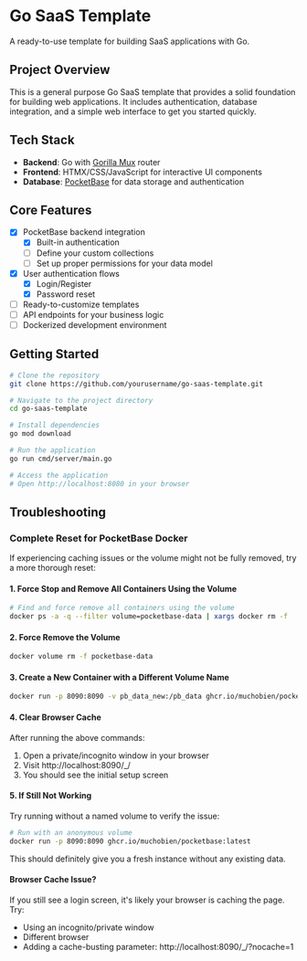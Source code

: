 # Go SaaS Template

A ready-to-use template for building SaaS applications with Go.

## Project Overview
This is a general purpose Go SaaS template that provides a solid foundation for building web applications. It includes authentication, database integration, and a simple web interface to get you started quickly.

## Tech Stack
- **Backend**: Go with [Gorilla Mux](https://github.com/gorilla/mux) router
- **Frontend**: HTMX/CSS/JavaScript for interactive UI components
- **Database**: [PocketBase](https://pocketbase.io/) for data storage and authentication

## Core Features
- [x] PocketBase backend integration
  - [x] Built-in authentication
  - [ ] Define your custom collections
  - [ ] Set up proper permissions for your data model
- [x] User authentication flows
  - [x] Login/Register
  - [x] Password reset
- [ ] Ready-to-customize templates
- [ ] API endpoints for your business logic
- [ ] Dockerized development environment

## Getting Started

```bash
# Clone the repository
git clone https://github.com/yourusername/go-saas-template.git

# Navigate to the project directory
cd go-saas-template

# Install dependencies
go mod download

# Run the application
go run cmd/server/main.go

# Access the application
# Open http://localhost:8080 in your browser
```

## Troubleshooting
### Complete Reset for PocketBase Docker

If experiencing caching issues or the volume might not be fully removed, try a more thorough reset:

#### 1. Force Stop and Remove All Containers Using the Volume

```bash
# Find and force remove all containers using the volume
docker ps -a -q --filter volume=pocketbase-data | xargs docker rm -f
```

#### 2. Force Remove the Volume

```bash
docker volume rm -f pocketbase-data
```

#### 3. Create a New Container with a Different Volume Name

```bash
docker run -p 8090:8090 -v pb_data_new:/pb_data ghcr.io/muchobien/pocketbase:latest
```

#### 4. Clear Browser Cache

After running the above commands:
1. Open a private/incognito window in your browser
2. Visit http://localhost:8090/_/
3. You should see the initial setup screen

#### 5. If Still Not Working

Try running without a named volume to verify the issue:

```bash
# Run with an anonymous volume
docker run -p 8090:8090 ghcr.io/muchobien/pocketbase:latest
```

This should definitely give you a fresh instance without any existing data.

#### Browser Cache Issue?

If you still see a login screen, it's likely your browser is caching the page. Try:
- Using an incognito/private window
- Different browser
- Adding a cache-busting parameter: http://localhost:8090/_/?nocache=1